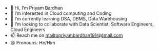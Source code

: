 - 👋 Hi, I’m Priyam Bardhan
- 👀 I’m interested in Cloud computing and Coding 
- 🌱 I’m currently learning DSA, DBMS, Data Warehousing
- 💞️ I’m looking to collaborate with Data Scientist, Software Engineers, Cloud Engineers
- 📫 Reach me on mailtopriyambardhan191@gmail.com
- 😄 Pronouns: He/Him

<!---
Priyam-Bardhan/Priyam-Bardhan is a ✨ special ✨ repository because its `README.md` (this file) appears on your GitHub profile.
You can click the Preview link to take a look at your changes.
--->
